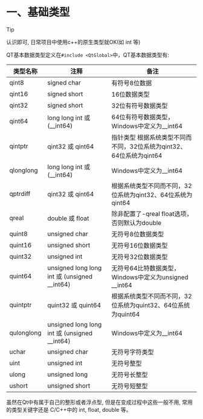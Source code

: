 # 一、基础类型
> [!TIP]
> 认识即可, 日常项目中使用c++的原生类型就OK(如 int 等)

QT基本数据类型定义在`#include <QtGlobal>`中，QT基本数据类型有:

| 类型名称 | 注释 | 备注 |
| --- | --- | --- |
| qint8 | signed char | 有符号8位数据 |
| qint16 | signed short | 16位数据类型 |
| qint32 | signed short | 32位有符号数据类型 |
| qint64 | long long int 或(\_\_int64) | 64位有符号数据类型，Windows中定义为\_\_int64 |
| qintptr | qint32 或 qint64 | 指针类型 根据系统类型不同而不同，32位系统为qint32、64位系统为qint64 |
| qlonglong | long long int 或(\_\_int64) | Windows中定义为\_\_int64 |
| qptrdiff | qint32 或 qint64 | 根据系统类型不同而不同，32位系统为qint32、64位系统为qint64 |
| qreal | double 或 float | 除非配置了-qreal float选项，否则默认为double |
| quint8 | unsigned char | 无符号8位数据类型 |
| quint16 | unsigned short | 无符号16位数据类型 |
| quint32 | unsigned int | 无符号32位数据类型 |
| quint64 | unsigned long long int 或 (unsigned \_\_int64) | 无符号64比特数据类型，Windows中定义为unsigned \_\_int64 |
| quintptr | quint32 或 quint64 | 根据系统类型不同而不同，32位系统为quint32、64位系统为quint64 |
| qulonglong | unsigned long long int 或 (unsigned \_\_int64) | Windows中定义为\_\_int64 |
| uchar | unsigned char | 无符号字符类型 |
| uint | unsigned int | 无符号整型 |
| ulong | unsigned long | 无符号长整型 |
| ushort | unsigned short | 无符号短整型 |

虽然在Qt中有属于自己的整形或者浮点型, 但是在变成过程中这些一般不用, 常用的类型关键字还是 C/C++中的 int, float, double 等。